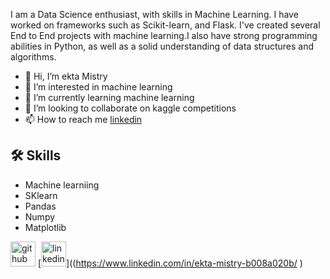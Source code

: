 I am a Data Science enthusiast, with skills in Machine Learning. I have worked on frameworks such as Scikit-learn, and Flask. I've created several End to End projects with machine learning.I also have strong programming abilities in Python, as well as a solid understanding of data structures and algorithms.

- 👋 Hi, I’m ekta Mistry
- 👀 I’m interested in machine learning 
- 🌱 I’m currently learning machine learning 
- 💞️ I’m looking to collaborate on kaggle competitions
- 📫 How to reach me [linkedin](https://www.linkedin.com/in/ekta-mistry-b008a020b/ )


## 🛠 Skills
- Machine learniing 
-  SKlearn 
- Pandas
- Numpy
- Matplotlib



[<img src='https://cdn.jsdelivr.net/npm/simple-icons@3.0.1/icons/github.svg' alt='github' height='40'>](https://github.com/ektamistry)
[<img src='https://cdn.jsdelivr.net/npm/simple-icons@3.0.1/icons/linkedin.svg' alt='linkedin' height='40'>]((https://www.linkedin.com/in/ekta-mistry-b008a020b/ ) 


